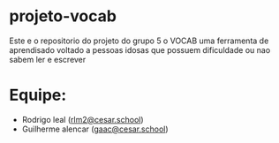 # projeto-vocab
Este e o repositorio do projeto do grupo 5 o VOCAB uma ferramenta de aprendisado voltado a pessoas idosas que possuem dificuldade ou nao sabem ler e escrever
# Equipe:
* Rodrigo leal (rlm2@cesar.school)
* Guilherme alencar (gaac@cesar.school)
